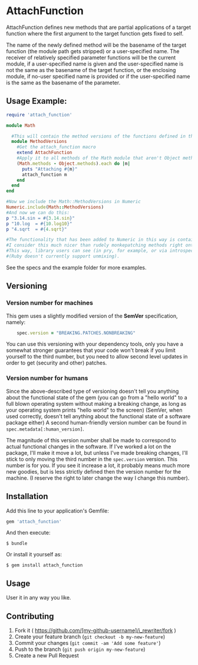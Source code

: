 # AttachFunction

AttachFunction defines new methods that are partial applications of a target function where the first argument to the target function gets fixed to self.

The name of the newly defined method will be the basename of the target function (the module path gets stripped) or a user-specified name.
The receiver of relatively specified parameter functions will be the current module, if a user-specified name is given and 
the user-specified name is not the same as the basename of the target function, or the enclosing module, if no-user specified name is provided or 
if the user-specified name is the same as the basename of the parameter.

## Usage Example: 
```ruby
require 'attach_function'

module Math

  #This will contain the method versions of the functions defined in the Math module
  module MethodVersions
    #Get the attach_function macro
    extend AttachFunction
    #Apply it to all methods of the Math module that aren't Object methods
    (Math.methods - Object.methods).each do |m|
      puts "Attaching #{m}"
      attach_function m
    end
  end
end

#Now we include the Math::MethodVersions in Numeric
Numeric.include(Math::MethodVersions)
#And now we can do this:
p "3.14.sin = #{3.14.sin}"
p "10.log  = #{10.log10}"
p "4.sqrt  = #{4.sqrt}"

#The functionality that has been added to Numeric in this way is contained in the Math::MethodVersions mixin.
#I consider this much nicer than rudely monkepatching methods right onto a core class.
#This way, library users can see (in pry, for example, or via introspection) where a certain added method came from, and possibly filter it out.
#(Ruby doesn't currently support unmixing).

```

   
See the specs and the example folder for more examples.

## Versioning

### Version number for machines

This gem uses a slightly modified version of the **SemVer** specification, namely:
```ruby
    spec.version = "BREAKING.PATCHES.NONBREAKING"
```
You can use this versioning with your dependency tools, only you have a somewhat stronger guarantees that your
code won't break if you limit yourself to the third number, but you need to allow second level updates in order to
get (security and other) patches.

### Version number for humans
Since the above-described type of versioning doesn't tell you anything about the functional state of the gem (you can go from a "hello world" to a full blown operating system
without making a breaking change, as long as your operating system prints "hello world" to the screen) (SemVer, when used correctly, doesn't tell anything about the functional state of a software package either)
A second human-friendly version number can be found in `spec.metadata[:human_version]`.

The magnitude of this version number shall be made to correspond to actual functional changes in the software.
If I've worked a lot on the package, I'll make it move a lot, but unless I've made breaking changes, I'll stick to only moving the third number in the `spec.version` version.
This number is for you. If you see it increase a lot, it probably means much more new goodies, but is less strictly defined then the version number for the machine.  (I reserve the right to later change the way I change this number).


## Installation

Add this line to your application's Gemfile:

```ruby
gem 'attach_function'
```

And then execute:

    $ bundle

Or install it yourself as:

    $ gem install attach_function

## Usage

User it in any way you like.

## Contributing

1. Fork it ( https://github.com/[my-github-username]/i_rewriter/fork )
2. Create your feature branch (`git checkout -b my-new-feature`)
3. Commit your changes (`git commit -am 'Add some feature'`)
4. Push to the branch (`git push origin my-new-feature`)
5. Create a new Pull Request
